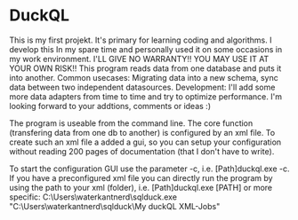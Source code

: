 # DuckQL

This is my first projekt. It's primary for learning coding and algorithms. 
I develop this In my spare time and personally used it on some occasions in my work environment.
I'LL GIVE NO WARRANTY!! YOU MAY USE IT AT YOUR OWN RISK!! 
This program reads data from one database and puts it into another.
Common usecases: Migrating data into a new schema, sync data between two independent datasources.
Development: I'll add some more data adapters from time to time and try to optimize performance.
I'm looking forward to your addtions, comments or ideas :)

The program is useable from the command line. The core function (transfering data from one db to another) is configured by an xml file.
To create such an xml file a added a gui, so you can setup your configuration without reading 200 pages of documentation (that I don't 
have to write).

To start the configuration GUI use the parameter -c, i.e. [Path\]duckql.exe -c. If you have a preconfigured xml file you can directly run
the program by using the path to your xml (folder), i.e. [Path\]duckql.exe [PATH] or more specific: 
C:\Users\waterkantnerd\sqlduck.exe "C:\Users\waterkantnerd\sqlduck\My duckQL XML-Jobs\"
